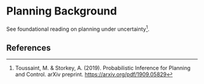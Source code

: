 # Planning Background

See foundational reading on planning under uncertainty[^oss-policy].

## References

[^oss-policy]: Toussaint, M. & Storkey, A. (2019). Probabilistic Inference for Planning and Control. arXiv preprint. https://arxiv.org/pdf/1909.05829

